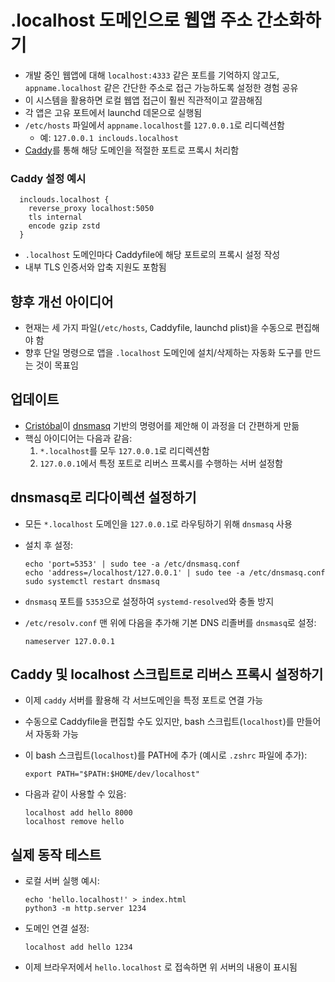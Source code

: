 # .localhost 도메인으로 웹앱 주소 간소화하기


* 개발 중인 웹앱에 대해 `localhost:4333` 같은 포트를 기억하지 않고도, `appname.localhost` 같은 간단한 주소로 접근 가능하도록 설정한 경험 공유
* 이 시스템을 활용하면 로컬 웹앱 접근이 훨씬 직관적이고 깔끔해짐
* 각 앱은 고유 포트에서 launchd 데몬으로 실행됨
* `/etc/hosts` 파일에서 `appname.localhost`를 `127.0.0.1`로 리디렉션함
  + 예: `127.0.0.1 inclouds.localhost`
* [Caddy](https://caddyserver.com/docs/)를 통해 해당 도메인을 적절한 포트로 프록시 처리함

### Caddy 설정 예시

```
  inclouds.localhost {  
    reverse_proxy localhost:5050  
    tls internal  
    encode gzip zstd  
  }  

```

* `.localhost` 도메인마다 Caddyfile에 해당 포트로의 프록시 설정 작성
* 내부 TLS 인증서와 압축 지원도 포함됨

향후 개선 아이디어
----------

* 현재는 세 가지 파일(`/etc/hosts`, Caddyfile, launchd plist)을 수동으로 편집해야 함
* 향후 단일 명령으로 앱을 `.localhost` 도메인에 설치/삭제하는 자동화 도구를 만드는 것이 목표임

업데이트
----

* [Cristóbal](https://bsky.app/profile/arquipelago.org)이 [dnsmasq](https://github.com/tobyshooters/localhost) 기반의 명령어를 제안해 이 과정을 더 간편하게 만듦
* 핵심 아이디어는 다음과 같음:
  1. `*.localhost`를 모두 `127.0.0.1`로 리디렉션함
  2. `127.0.0.1`에서 특정 포트로 리버스 프록시를 수행하는 서버 설정함

dnsmasq로 리다이렉션 설정하기
-------------------

* 모든 `*.localhost` 도메인을 `127.0.0.1`로 라우팅하기 위해 `dnsmasq` 사용
* 설치 후 설정:

  ```
  echo 'port=5353' | sudo tee -a /etc/dnsmasq.conf  
  echo 'address=/localhost/127.0.0.1' | sudo tee -a /etc/dnsmasq.conf  
  sudo systemctl restart dnsmasq  

  ```
* `dnsmasq` 포트를 `5353`으로 설정하여 `systemd-resolved`와 충돌 방지
* `/etc/resolv.conf` 맨 위에 다음을 추가해 기본 DNS 리졸버를 `dnsmasq`로 설정:

  ```
  nameserver 127.0.0.1  

  ```

Caddy 및 localhost 스크립트로 리버스 프록시 설정하기
------------------------------------

* 이제 `caddy` 서버를 활용해 각 서브도메인을 특정 포트로 연결 가능
* 수동으로 Caddyfile을 편집할 수도 있지만, bash 스크립트(`localhost`)를 만들어서 자동화 가능
* 이 bash 스크립트(`localhost`)를 PATH에 추가 (예시로 `.zshrc` 파일에 추가):

  ```
  export PATH="$PATH:$HOME/dev/localhost"  

  ```
* 다음과 같이 사용할 수 있음:

  ```
  localhost add hello 8000  
  localhost remove hello  

  ```

실제 동작 테스트
---------

* 로컬 서버 실행 예시:

  ```
  echo 'hello.localhost!' > index.html  
  python3 -m http.server 1234  

  ```
* 도메인 연결 설정:

  ```
  localhost add hello 1234  

  ```
* 이제 브라우저에서 `hello.localhost` 로 접속하면 위 서버의 내용이 표시됨
